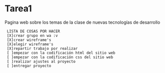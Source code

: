 # Tarea1
Pagina web sobre los temas de la clase de nuevas tecnologías de desarrollo

     LISTA DE COSAS POR HACER
     [X]crear grupo en wa :v
     [X]crear wireframe's
     [X]elegir wireframe's
     [X]repartir trabajo por realizar
     [ ]empezar con la codificación html del sitio web
     [ ]empezar con la codificación css del sitio web
     [ ]realizar ajustes al proyecto
     [ ]entregar proyecto
